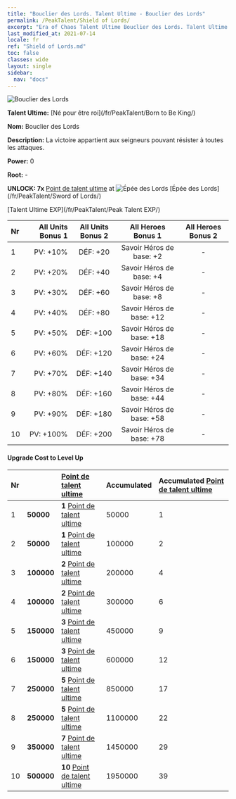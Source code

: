 ```yaml
---
title: "Bouclier des Lords. Talent Ultime - Bouclier des Lords"
permalink: /PeakTalent/Shield of Lords/
excerpt: "Era of Chaos Talent Ultime Bouclier des Lords. Talent Ultime Bouclier des Lords. Bouclier des Lords"
last_modified_at: 2021-07-14
locale: fr
ref: "Shield of Lords.md"
toc: false
classes: wide
layout: single
sidebar:
  nav: "docs"
---
```


  ![Bouclier des Lords](/images/pt/talent_4302.png)

  **Talent Ultime:** [Né pour être roi](/fr/PeakTalent/Born to Be King/)

  **Nom:** Bouclier des Lords

  **Description:** La victoire appartient aux seigneurs pouvant résister à toutes les attaques.

  **Power:** 0

  **Root:** -

  **UNLOCK: 7x** [Point de talent ultime](/ItemsFR/con_934/) at ![Épée des Lords](/images/pt/talent_4301.png) [Épée des Lords](/fr/PeakTalent/Sword of Lords/)

  [Talent Ultime EXP](/fr/PeakTalent/Peak Talent EXP/)

  | Nr | All Units Bonus 1 | All Units Bonus 2 | All Heroes Bonus 1 | All Heroes Bonus 2 |
  |:---|--------------:|:-------------:|:-------------:|:-------------:|
  | 1 | PV: +10% | DÉF: +20 | Savoir Héros de base: +2 | - |
  | 2 | PV: +20% | DÉF: +40 | Savoir Héros de base: +4 | - |
  | 3 | PV: +30% | DÉF: +60 | Savoir Héros de base: +8 | - |
  | 4 | PV: +40% | DÉF: +80 | Savoir Héros de base: +12 | - |
  | 5 | PV: +50% | DÉF: +100 | Savoir Héros de base: +18 | - |
  | 6 | PV: +60% | DÉF: +120 | Savoir Héros de base: +24 | - |
  | 7 | PV: +70% | DÉF: +140 | Savoir Héros de base: +34 | - |
  | 8 | PV: +80% | DÉF: +160 | Savoir Héros de base: +44 | - |
  | 9 | PV: +90% | DÉF: +180 | Savoir Héros de base: +58 | - |
  | 10 | PV: +100% | DÉF: +200 | Savoir Héros de base: +78 | - |


#### Upgrade Cost to Level Up

  | Nr | <i class="fas fa-coins"/> | [Point de talent ultime](/ItemsFR/con_934/) | Accumulated <i class="fas fa-coins"/> | Accumulated [Point de talent ultime](/ItemsFR/con_934/) |
  |:---|:--------------|:-------------|:-------------|:-------------|
  | 1 | **50000** | **1** [Point de talent ultime](/ItemsFR/con_934/) | 50000 | 1 |
  | 2 | **50000** | **1** [Point de talent ultime](/ItemsFR/con_934/) | 100000 | 2 |
  | 3 | **100000** | **2** [Point de talent ultime](/ItemsFR/con_934/) | 200000 | 4 |
  | 4 | **100000** | **2** [Point de talent ultime](/ItemsFR/con_934/) | 300000 | 6 |
  | 5 | **150000** | **3** [Point de talent ultime](/ItemsFR/con_934/) | 450000 | 9 |
  | 6 | **150000** | **3** [Point de talent ultime](/ItemsFR/con_934/) | 600000 | 12 |
  | 7 | **250000** | **5** [Point de talent ultime](/ItemsFR/con_934/) | 850000 | 17 |
  | 8 | **250000** | **5** [Point de talent ultime](/ItemsFR/con_934/) | 1100000 | 22 |
  | 9 | **350000** | **7** [Point de talent ultime](/ItemsFR/con_934/) | 1450000 | 29 |
  | 10 | **500000** | **10** [Point de talent ultime](/ItemsFR/con_934/) | 1950000 | 39 |
